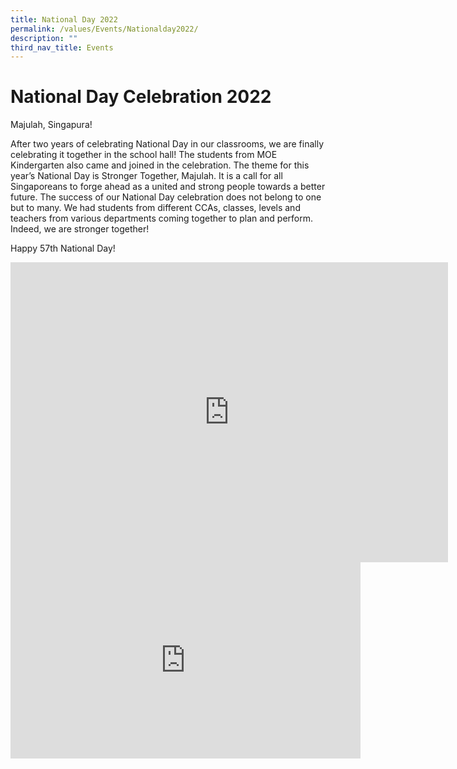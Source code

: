 ```yaml
---
title: National Day 2022
permalink: /values/Events/Nationalday2022/
description: ""
third_nav_title: Events
---
```

# National Day Celebration 2022
Majulah, Singapura!

After two years of celebrating National Day in our classrooms, we are finally celebrating it together in the school hall! The students from MOE Kindergarten also came and joined in the celebration. The theme for this year’s National Day is Stronger Together, Majulah. It is a call for all Singaporeans to forge ahead as a united and strong people towards a better future. The success of our National Day celebration does not belong to one but to many. We had students from different CCAs, classes, levels and teachers from various departments coming together to plan and perform. Indeed, we are stronger together!

Happy 57th National Day!
<iframe allowfullscreen="true" height="480" width="700" frameborder="0" src="https://docs.google.com/presentation/d/e/2PACX-1vRBJfKHOLOhUwigfRoIiMJswDwURRfIRD02JudUkTZ-A4Tyk0HlZ-Z01KW_QpoaWokV2WCXtrVYPOhg/embed?start=true&amp;loop=true&amp;delayms=3000"></iframe>


<iframe src="https://www.facebook.com/plugins/video.php?height=314&href=https%3A%2F%2Fwww.facebook.com%2F100063568614645%2Fvideos%2F472516667642647%2F&show_text=false&width=560&t=0" width="560" height="314" style="border:none;overflow:hidden" scrolling="no" frameborder="0" allowfullscreen="true" allow="autoplay; clipboard-write; encrypted-media; picture-in-picture; web-share" allowFullScreen="true"></iframe>